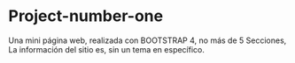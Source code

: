 # Project-number-one
Una mini página web, realizada con BOOTSTRAP 4, no más de 5 Secciones, La información del sitio es, sin un tema en específico.
